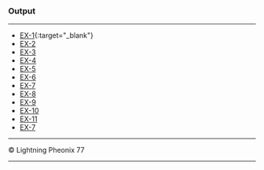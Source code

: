 ### Output
***
* [EX-1](https://thapisnu.github.io/NPT-22CT28/WDP-Practical/EX-1/home.html "EX-1"){:target="_blank"}
* [EX-2](https://thapisnu.github.io/NPT-22CT28/WDP-Practical/EX-2/home.html "EX-2")
* [EX-3](https://thapisnu.github.io/NPT-22CT28/WDP-Practical/EX-3/home.html "EX-3")
* [EX-4](https://thapisnu.github.io/NPT-22CT28/WDP-Practical/EX-4/time-table.html "EX-4")
* [EX-5](https://thapisnu.github.io/NPT-22CT28/WDP-Practical/EX-5/login.html "EX-5")
* [EX-6](https://thapisnu.github.io/NPT-22CT28/WDP-Practical/EX-6/ "EX-6")
* [EX-7](https://22ct28-wdp.infinityfreeapp.com/EX-7/ "EX-7")
* [EX-8](https://22ct28-wdp.infinityfreeapp.com/EX-8/ "EX-8")
* [EX-9](https://22ct28-wdp.infinityfreeapp.com/EX-9/ "EX-9")
* [EX-10](https://22ct28-wdp.infinityfreeapp.com/EX-10/ "EX-10")
* [EX-11](https://22ct28-wdp.infinityfreeapp.com/EX-11/ "EX-11")
* <a href="https://22ct28-wdp.infinityfreeapp.com/EX-7/" target="_blank">EX-7</a>
***
&copy; Lightning Pheonix 77
***
